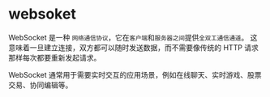 # websoket

WebSocket 是一种 `网络通信协议`，它在`客户端`和`服务器之间`提供`全双工通信通道`。
这意味着一旦建立连接，双方都可以随时发送数据，而不需要像传统的 HTTP 请求那样每次都要重新发起请求。

WebSocket 通常用于需要实时交互的应用场景，例如在线聊天、实时游戏、股票交易、协同编辑等。